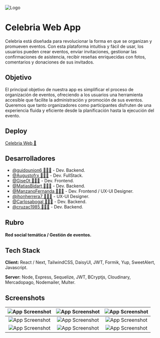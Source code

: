 
![Logo](https://res.cloudinary.com/ddcrjdfrf/image/upload/v1722429939/celebria-icons/celebria-logo-pink.png)



# Celebria Web App 

Celebria está diseñada para revolucionar la forma en que se organizan y promueven  eventos. Con esta plataforma intuitiva y fácil de usar, los usuarios pueden crear eventos, enviar invitaciones, gestionar las confirmaciones de asistencia, recibir reseñas enriquecidas con fotos, comentarios y donaciones de sus invitados.

## Objetivo

El principal objetivo de nuestra app es simplificar el proceso de organización de eventos, ofreciendo a los usuarios una herramienta accesible que facilite la administración y promoción de sus eventos. Queremos que tanto organizadores como participantes disfruten de una experiencia fluida y eficiente desde la planificación hasta la ejecución del evento.

## Deploy

[Celebria Web 🔗](https://celebria-app-frontend.vercel.app/)


## Desarrolladores

- [@guidounion6 🧑🏻‍💻](https://github.com/guidounion6) - Dev. Backend.
- [@Augustofrx 🧑🏻‍💻](https://github.com/Augustofrx) - Dev. FullStack.
- [@GiseOt 👩🏻‍💻](https://github.com/GiseOt) - Dev. Frontend.
- [@MatiasBidart 🧑🏻‍💻](https://github.com/MatiasBidart) - Dev. Backend.
- [@ManzanoFernanda 👩🏻‍💻](https://github.com/ManzanoFernanda) - Dev. Frontend / UX-UI Designer.
- [@jhonherrera7 🧑🏻‍💻](https://github.com/jhonherrera7) -  UX-UI Designer.
- [@Carlosabogal 🧑🏻‍💻](https://github.com/Carlosabogal) - Dev. Backend.
- [@cruzac1985 👩🏻‍💻](https://github.com/cruzac1985) - Dev. Backend.

## Rubro

#### Red social temática / Gestión de eventos.

## Tech Stack

**Client:** React / Next, TailwindCSS, DaisyUI, JWT, Formik, Yup, SweetAlert, Javascript.

**Server:** Node, Express, Sequelize, JWT, BCryptjs, Cloudinary, Mercadopago, Nodemailer, Multer.

## Screenshots

| ![App Screenshot](https://res.cloudinary.com/ddcrjdfrf/image/upload/v1722544096/celebria-icons/lzis40gnuxqgspwis091.jpg) | ![App Screenshot](https://res.cloudinary.com/ddcrjdfrf/image/upload/v1722543790/celebria-icons/rvuugp9hmwmry6m33fh4.jpg) | ![App Screenshot](https://res.cloudinary.com/ddcrjdfrf/image/upload/v1722543698/celebria-icons/j8r3hd3ssgidoxvos4zw.jpg) |
|:---:|:---:|:---:|
| ![App Screenshot](https://res.cloudinary.com/ddcrjdfrf/image/upload/v1722544096/celebria-icons/nctacyvrsyubbezba4cq.jpg) | ![App Screenshot](https://res.cloudinary.com/ddcrjdfrf/image/upload/v1722543789/celebria-icons/lcs0jy0lsxbfct0crfky.jpg) | ![App Screenshot](https://res.cloudinary.com/ddcrjdfrf/image/upload/v1722544097/celebria-icons/ctbcousilyrmqwhjfcjx.jpg) |
| ![App Screenshot](https://res.cloudinary.com/ddcrjdfrf/image/upload/v1722544096/celebria-icons/xb3ufsfarac2t0hluq2z.jpg) | ![App Screenshot](https://res.cloudinary.com/ddcrjdfrf/image/upload/v1722544546/celebria-icons/vrgub2thsgh2xfblw1v3.jpg)  | ![App Screenshot](https://res.cloudinary.com/ddcrjdfrf/image/upload/v1722544598/celebria-icons/kidyp6mwa4mx71buydxt.jpg)  |



